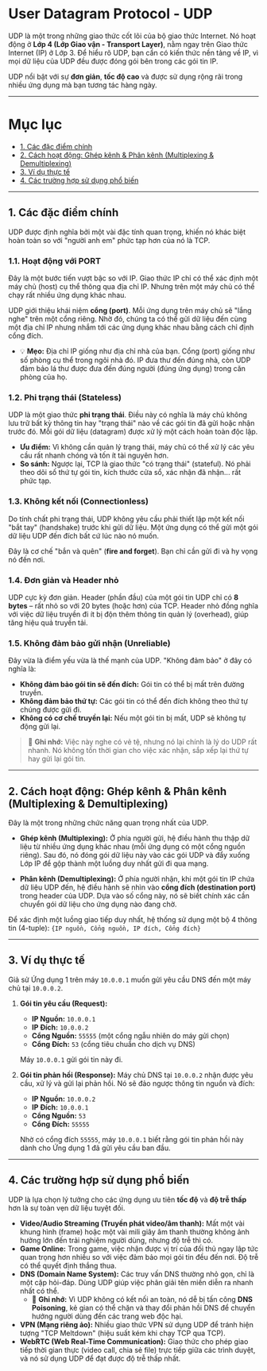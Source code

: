 # User Datagram Protocol - UDP

UDP là một trong những giao thức cốt lõi của bộ giao thức Internet. Nó hoạt động ở **Lớp 4 (Lớp Giao vận - Transport Layer)**, nằm ngay trên Giao thức Internet (IP) ở Lớp 3. Để hiểu rõ UDP, bạn cần có kiến thức nền tảng về IP, vì mọi dữ liệu của UDP đều được đóng gói bên trong các gói tin IP.

UDP nổi bật với sự **đơn giản**, **tốc độ cao** và được sử dụng rộng rãi trong nhiều ứng dụng mà bạn tương tác hàng ngày.

---

# Mục lục

-   [1. Các đặc điểm chính](#1-các-đặc-điểm-chính)
-   [2. Cách hoạt động: Ghép kênh & Phân kênh (Multiplexing & Demultiplexing)](#2-cách-hoạt-động-ghép-kênh--phân-kênh-multiplexing--demultiplexing)
-   [3. Ví dụ thực tế](#3-ví-dụ-thực-tế)
-   [4. Các trường hợp sử dụng phổ biến](#4-các-trường-hợp-sử-dụng-phổ-biến)

---

## 1. Các đặc điểm chính

UDP được định nghĩa bởi một vài đặc tính quan trọng, khiến nó khác biệt hoàn toàn so với "người anh em" phức tạp hơn của nó là TCP.

### 1.1. Hoạt động với PORT

Đây là một bước tiến vượt bậc so với IP. Giao thức IP chỉ có thể xác định một máy chủ (host) cụ thể thông qua địa chỉ IP. Nhưng trên một máy chủ có thể chạy rất nhiều ứng dụng khác nhau.

UDP giới thiệu khái niệm **cổng (port)**. Mỗi ứng dụng trên máy chủ sẽ "lắng nghe" trên một cổng riêng. Nhờ đó, chúng ta có thể gửi dữ liệu đến cùng một địa chỉ IP nhưng nhắm tới các ứng dụng khác nhau bằng cách chỉ định cổng đích.

-   💡 **Mẹo:** Địa chỉ IP giống như địa chỉ nhà của bạn. Cổng (port) giống như số phòng cụ thể trong ngôi nhà đó. IP đưa thư đến đúng nhà, còn UDP đảm bảo lá thư được đưa đến đúng người (đúng ứng dụng) trong căn phòng của họ.

### 1.2. Phi trạng thái (Stateless)

UDP là một giao thức **phi trạng thái**. Điều này có nghĩa là máy chủ không lưu trữ bất kỳ thông tin hay "trạng thái" nào về các gói tin đã gửi hoặc nhận trước đó. Mỗi gói dữ liệu (datagram) được xử lý một cách hoàn toàn độc lập.

-   **Ưu điểm:** Vì không cần quản lý trạng thái, máy chủ có thể xử lý các yêu cầu rất nhanh chóng và tốn ít tài nguyên hơn.
-   **So sánh:** Ngược lại, TCP là giao thức "có trạng thái" (stateful). Nó phải theo dõi số thứ tự gói tin, kích thước cửa sổ, xác nhận đã nhận... rất phức tạp.

### 1.3. Không kết nối (Connectionless)

Do tính chất phi trạng thái, UDP không yêu cầu phải thiết lập một kết nối "bắt tay" (handshake) trước khi gửi dữ liệu. Một ứng dụng có thể gửi một gói dữ liệu UDP đến đích bất cứ lúc nào nó muốn.

Đây là cơ chế "bắn và quên" (**fire and forget**). Bạn chỉ cần gửi đi và hy vọng nó đến nơi.

### 1.4. Đơn giản và Header nhỏ

UDP cực kỳ đơn giản. Header (phần đầu) của một gói tin UDP chỉ có **8 bytes** – rất nhỏ so với 20 bytes (hoặc hơn) của TCP. Header nhỏ đồng nghĩa với việc dữ liệu truyền đi ít bị độn thêm thông tin quản lý (overhead), giúp tăng hiệu quả truyền tải.

### 1.5. Không đảm bảo gửi nhận (Unreliable)

Đây vừa là điểm yếu vừa là thế mạnh của UDP. "Không đảm bảo" ở đây có nghĩa là:

-   **Không đảm bảo gói tin sẽ đến đích:** Gói tin có thể bị mất trên đường truyền.
-   **Không đảm bảo thứ tự:** Các gói tin có thể đến đích không theo thứ tự chúng được gửi đi.
-   **Không có cơ chế truyền lại:** Nếu một gói tin bị mất, UDP sẽ không tự động gửi lại.

> 📌 **Ghi nhớ:** Việc này nghe có vẻ tệ, nhưng nó lại chính là lý do UDP rất nhanh. Nó không tốn thời gian cho việc xác nhận, sắp xếp lại thứ tự hay gửi lại gói tin.

---

## 2. Cách hoạt động: Ghép kênh & Phân kênh (Multiplexing & Demultiplexing)

Đây là một trong những chức năng quan trọng nhất của UDP.

-   **Ghép kênh (Multiplexing):** Ở phía người gửi, hệ điều hành thu thập dữ liệu từ nhiều ứng dụng khác nhau (mỗi ứng dụng có một cổng nguồn riêng). Sau đó, nó đóng gói dữ liệu này vào các gói UDP và đẩy xuống Lớp IP để gộp thành một luồng duy nhất gửi đi qua mạng.

-   **Phân kênh (Demultiplexing):** Ở phía người nhận, khi một gói tin IP chứa dữ liệu UDP đến, hệ điều hành sẽ nhìn vào **cổng đích (destination port)** trong header của UDP. Dựa vào số cổng này, nó sẽ biết chính xác cần chuyển gói dữ liệu cho ứng dụng nào đang chờ.

Để xác định một luồng giao tiếp duy nhất, hệ thống sử dụng một bộ 4 thông tin (4-tuple):
`{IP nguồn, Cổng nguồn, IP đích, Cổng đích}`

---

## 3. Ví dụ thực tế

Giả sử Ứng dụng 1 trên máy `10.0.0.1` muốn gửi yêu cầu DNS đến một máy chủ tại `10.0.0.2`.

1.  **Gói tin yêu cầu (Request):**

    -   **IP Nguồn:** `10.0.0.1`
    -   **IP Đích:** `10.0.0.2`
    -   **Cổng Nguồn:** `55555` (một cổng ngẫu nhiên do máy gửi chọn)
    -   **Cổng Đích:** `53` (cổng tiêu chuẩn cho dịch vụ DNS)

    Máy `10.0.0.1` gửi gói tin này đi.

2.  **Gói tin phản hồi (Response):**
    Máy chủ DNS tại `10.0.0.2` nhận được yêu cầu, xử lý và gửi lại phản hồi. Nó sẽ đảo ngược thông tin nguồn và đích:

    -   **IP Nguồn:** `10.0.0.2`
    -   **IP Đích:** `10.0.0.1`
    -   **Cổng Nguồn:** `53`
    -   **Cổng Đích:** `55555`

    Nhờ có cổng đích `55555`, máy `10.0.0.1` biết rằng gói tin phản hồi này dành cho Ứng dụng 1 đã gửi yêu cầu ban đầu.

---

## 4. Các trường hợp sử dụng phổ biến

UDP là lựa chọn lý tưởng cho các ứng dụng ưu tiên **tốc độ** và **độ trễ thấp** hơn là sự toàn vẹn dữ liệu tuyệt đối.

-   **Video/Audio Streaming (Truyền phát video/âm thanh):** Mất một vài khung hình (frame) hoặc một vài mili giây âm thanh thường không ảnh hưởng lớn đến trải nghiệm người dùng, nhưng độ trễ thì có.
-   **Game Online:** Trong game, việc nhận được vị trí của đối thủ ngay lập tức quan trọng hơn nhiều so với việc đảm bảo mọi gói tin đều đến nơi. Độ trễ có thể quyết định thắng thua.
-   **DNS (Domain Name System):** Các truy vấn DNS thường nhỏ gọn, chỉ là một cặp hỏi-đáp. Dùng UDP giúp việc phân giải tên miền diễn ra nhanh nhất có thể.
    -   📌 **Ghi nhớ:** Vì UDP không có kết nối an toàn, nó dễ bị tấn công **DNS Poisoning**, kẻ gian có thể chặn và thay đổi phản hồi DNS để chuyển hướng người dùng đến các trang web độc hại.
-   **VPN (Mạng riêng ảo):** Nhiều giao thức VPN sử dụng UDP để tránh hiện tượng "TCP Meltdown" (hiệu suất kém khi chạy TCP qua TCP).
-   **WebRTC (Web Real-Time Communication):** Giao thức cho phép giao tiếp thời gian thực (video call, chia sẻ file) trực tiếp giữa các trình duyệt, và nó sử dụng UDP để đạt được độ trễ thấp nhất.
